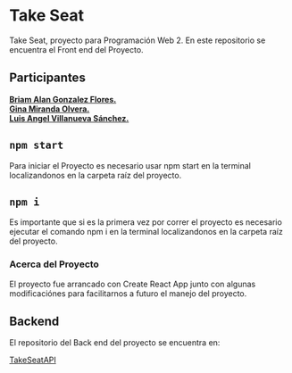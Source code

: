 # Take Seat

Take Seat, proyecto para Programación Web 2. En este repositorio se encuentra el Front end del Proyecto.

## Participantes

**[Briam Alan Gonzalez Flores.](https://github.com/BriamGzz)** <br />
**[Gina Miranda Olvera.](https://github.com/ginamiranda)** <br />
**[Luis Angel Villanueva Sánchez.](https://github.com/WichoVS)**

## `npm start`

Para iniciar el Proyecto es necesario usar npm start en la terminal localizandonos en la carpeta raíz del proyecto.

## `npm i`

Es importante que si es la primera vez por correr el proyecto es necesario ejecutar el comando npm i en la terminal localizandonos en la carpeta raíz del proyecto.

### Acerca del Proyecto

El proyecto fue arrancado con Create React App junto con algunas modificaciónes para facilitarnos a futuro el manejo del proyecto.

## Backend

El repositorio del Back end del proyecto se encuentra en:

[TakeSeatAPI](https://github.com/WichoVS/TakeSeatAPI)
